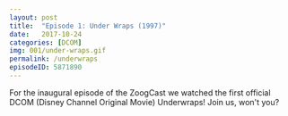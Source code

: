 ```yaml
---
layout: post
title:  "Episode 1: Under Wraps (1997)"
date:   2017-10-24
categories: [DCOM]
img: 001/under-wraps.gif
permalink: /underwraps
episodeID: 5871890
---
```

For the inaugural episode of the ZoogCast we watched the first official DCOM (Disney Channel Original Movie) Underwraps! Join us, won't you?
